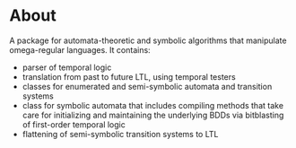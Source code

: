 About
=====

A package for automata-theoretic and symbolic algorithms that manipulate omega-regular languages.
It contains:

- parser of temporal logic
- translation from past to future LTL, using temporal testers
- classes for enumerated and semi-symbolic automata and transition systems
- class for symbolic automata that includes compiling methods that take care for initializing and maintaining the underlying BDDs via bitblasting of first-order temporal logic
- flattening of semi-symbolic transition systems to LTL
